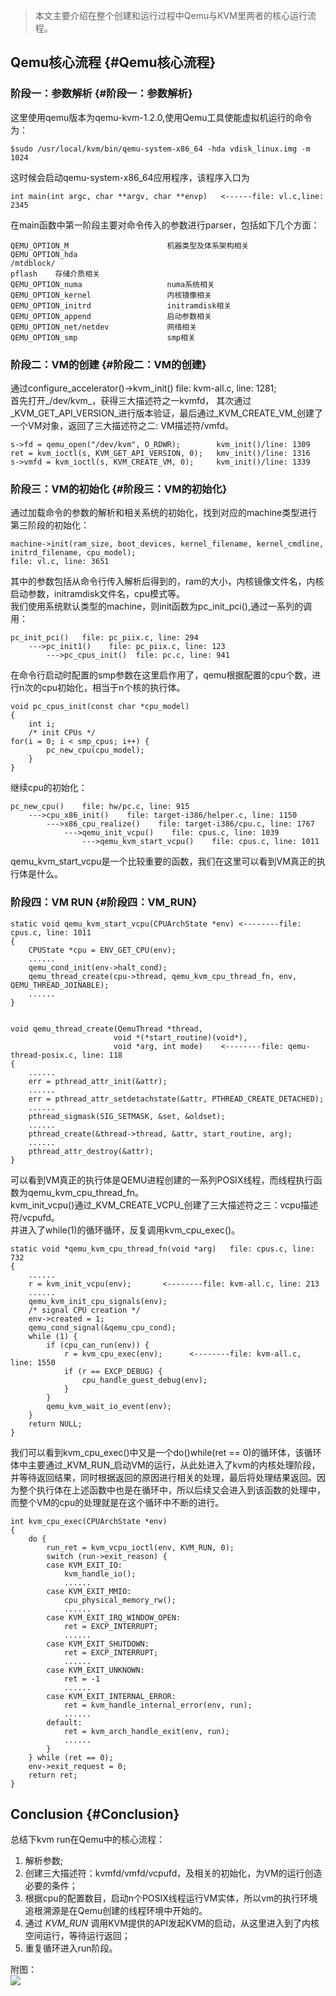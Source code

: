 > 本文主要介绍在整个创建和运行过程中Qemu与KVM里两者的核心运行流程。

## Qemu核心流程 {#Qemu核心流程}

### 阶段一：参数解析 {#阶段一：参数解析}

这里使用qemu版本为qemu-kvm-1.2.0,使用Qemu工具使能虚拟机运行的命令为：

```
$sudo /usr/local/kvm/bin/qemu-system-x86_64 -hda vdisk_linux.img -m 1024
```

这时候会启动qemu-system-x86\_64应用程序，该程序入口为

```
int main(int argc, char **argv, char **envp)   <------file: vl.c,line: 2345
```

在main函数中第一阶段主要对命令传入的参数进行parser，包括如下几个方面：

```
QEMU_OPTION_M                      机器类型及体系架构相关
QEMU_OPTION_hda
/mtdblock/
pflash    存储介质相关
QEMU_OPTION_numa                   numa系统相关
QEMU_OPTION_kernel                 内核镜像相关
QEMU_OPTION_initrd                 initramdisk相关
QEMU_OPTION_append                 启动参数相关
QEMU_OPTION_net/netdev             网络相关
QEMU_OPTION_smp                    smp相关
```

### 阶段二：VM的创建 {#阶段二：VM的创建}

通过configure\_accelerator\(\)-&gt;kvm\_init\(\) file: kvm-all.c, line: 1281;  
首先打开_/dev/kvm_，获得三大描述符之一kvmfd， 其次通过_KVM\_GET\_API\_VERSION_进行版本验证，最后通过_KVM\_CREATE\_VM_创建了一个VM对象，返回了三大描述符之二: VM描述符/vmfd。

```
s->fd = qemu_open("/dev/kvm", O_RDWR);        kvm_init()/line: 1309
ret = kvm_ioctl(s, KVM_GET_API_VERSION, 0);   kmv_init()/line: 1316
s->vmfd = kvm_ioctl(s, KVM_CREATE_VM, 0);     kvm_init()/line: 1339
```

### 阶段三：VM的初始化 {#阶段三：VM的初始化}

通过加载命令的参数的解析和相关系统的初始化，找到对应的machine类型进行第三阶段的初始化：

```
machine->init(ram_size, boot_devices, kernel_filename, kernel_cmdline, initrd_filename, cpu_model);
file: vl.c, line: 3651
```

其中的参数包括从命令行传入解析后得到的，ram的大小，内核镜像文件名，内核启动参数，initramdisk文件名，cpu模式等。  
我们使用系统默认类型的machine，则init函数为pc\_init\_pci\(\),通过一系列的调用：

```
pc_init_pci()   file: pc_piix.c, line: 294
    --->pc_init1()    file: pc_piix.c, line: 123
        --->pc_cpus_init()  file: pc.c, line: 941
```

在命令行启动时配置的smp参数在这里启作用了，qemu根据配置的cpu个数，进行n次的cpu初始化，相当于n个核的执行体。

```
void pc_cpus_init(const char *cpu_model)
{
    int i;
    /* init CPUs */
for(i = 0; i < smp_cpus; i++) {
        pc_new_cpu(cpu_model);
    }
}
```

继续cpu的初始化：

```
pc_new_cpu()    file: hw/pc.c, line: 915
    --->cpu_x86_init()    file: target-i386/helper.c, line: 1150
        --->x86_cpu_realize()    file: target-i386/cpu.c, line: 1767
            --->qemu_init_vcpu()    file: cpus.c, line: 1039
                --->qemu_kvm_start_vcpu()    file: cpus.c, line: 1011
```

qemu\_kvm\_start\_vcpu是一个比较重要的函数，我们在这里可以看到VM真正的执行体是什么。

### 阶段四：VM RUN {#阶段四：VM_RUN}

```
static void qemu_kvm_start_vcpu(CPUArchState *env) <--------file: cpus.c, line: 1011
{
    CPUState *cpu = ENV_GET_CPU(env);
    ......
    qemu_cond_init(env->halt_cond);
    qemu_thread_create(cpu->thread, qemu_kvm_cpu_thread_fn, env, QEMU_THREAD_JOINABLE);
    ......
}


void qemu_thread_create(QemuThread *thread,
                       void *(*start_routine)(void*),
                       void *arg, int mode)    <--------file: qemu-thread-posix.c, line: 118
{
    ......
    err = pthread_attr_init(&attr);
    ......
	err = pthread_attr_setdetachstate(&attr, PTHREAD_CREATE_DETACHED);
	......
    pthread_sigmask(SIG_SETMASK, &set, &oldset);
    ......
    pthread_create(&thread->thread, &attr, start_routine, arg);
    ......
    pthread_attr_destroy(&attr);
}
```

可以看到VM真正的执行体是QEMU进程创建的一系列POSIX线程，而线程执行函数为qemu\_kvm\_cpu\_thread\_fn。  
kvm\_init\_vcpu\(\)通过_KVM\_CREATE\_VCPU_创建了三大描述符之三：vcpu描述符/vcpufd。  
并进入了while\(1\)的循环循环，反复调用kvm\_cpu\_exec\(\)。

```
static void *qemu_kvm_cpu_thread_fn(void *arg)   file: cpus.c, line: 732
{
	......
    r = kvm_init_vcpu(env);       <--------file: kvm-all.c, line: 213
    ......
    qemu_kvm_init_cpu_signals(env);
    /* signal CPU creation */
    env->created = 1;
    qemu_cond_signal(&qemu_cpu_cond);
    while (1) {
        if (cpu_can_run(env)) {
            r = kvm_cpu_exec(env);      <--------file: kvm-all.c, line: 1550 
            if (r == EXCP_DEBUG) {
                cpu_handle_guest_debug(env);
            }
        }
        qemu_kvm_wait_io_event(env);
    }
    return NULL;
}
```

我们可以看到kvm\_cpu\_exec\(\)中又是一个do\(\)while\(ret == 0\)的循环体，该循环体中主要通过_KVM\_RUN_启动VM的运行，从此处进入了kvm的内核处理阶段，并等待返回结果，同时根据返回的原因进行相关的处理，最后将处理结果返回。因为整个执行体在上述函数中也是在循环中，所以后续又会进入到该函数的处理中，而整个VM的cpu的处理就是在这个循环中不断的进行。

```
int kvm_cpu_exec(CPUArchState *env)
{
    do {
        run_ret = kvm_vcpu_ioctl(env, KVM_RUN, 0);
        switch (run->exit_reason) {
        case KVM_EXIT_IO:
        	kvm_handle_io();
			......
        case KVM_EXIT_MMIO:
        	cpu_physical_memory_rw();
			......
        case KVM_EXIT_IRQ_WINDOW_OPEN:
        	ret = EXCP_INTERRUPT;
            ......
        case KVM_EXIT_SHUTDOWN:
        	ret = EXCP_INTERRUPT;
            ......
        case KVM_EXIT_UNKNOWN:
        	ret = -1
            ......
        case KVM_EXIT_INTERNAL_ERROR:
        	ret = kvm_handle_internal_error(env, run);
            ......
        default:
        	ret = kvm_arch_handle_exit(env, run);
            ......
        }
    } while (ret == 0);
    env->exit_request = 0;
    return ret;
}
```

## Conclusion {#Conclusion}

总结下kvm run在Qemu中的核心流程：

1. 解析参数;
2. 创建三大描述符：kvmfd/vmfd/vcpufd，及相关的初始化，为VM的运行创造必要的条件；
3. 根据cpu的配置数目，启动n个POSIX线程运行VM实体，所以vm的执行环境追根溯源是在Qemu创建的线程环境中开始的。
4. 通过
   _KVM\_RUN_
   调用KVM提供的API发起KVM的启动，从这里进入到了内核空间运行，等待运行返回；
5. 重复循环进入run阶段。

附图：  
![](http://7ktq2s.com1.z0.glb.clouddn.com/2.png)

